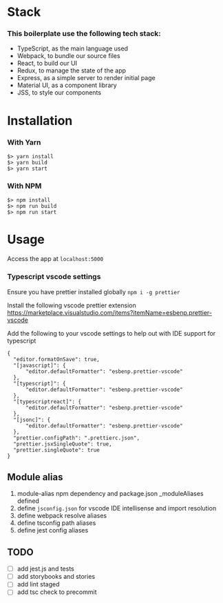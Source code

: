 # Stack

### This boilerplate use the following tech stack:

- TypeScript, as the main language used
- Webpack, to bundle our source files
- React, to build our UI
- Redux, to manage the state of the app
- Express, as a simple server to render initial page
- Material UI, as a component library
- JSS, to style our components

# Installation

### With Yarn

```
$> yarn install
$> yarn build
$> yarn start
```

### With NPM

```
$> npm install
$> npm run build
$> npm run start
```

# Usage

Access the app at `localhost:5000`

### Typescript vscode settings

Ensure you have prettier installed globally `npm i -g prettier`

Install the following vscode prettier extension https://marketplace.visualstudio.com/items?itemName=esbenp.prettier-vscode

Add the following to your vscode settings to help out with IDE support for typescript

```
{
  "editor.formatOnSave": true,
  "[javascript]": {
      "editor.defaultFormatter": "esbenp.prettier-vscode"
  },
  "[typescript]": {
      "editor.defaultFormatter": "esbenp.prettier-vscode"
  },
  "[typescriptreact]": {
      "editor.defaultFormatter": "esbenp.prettier-vscode"
  },
  "[jsonc]": {
      "editor.defaultFormatter": "esbenp.prettier-vscode"
  },
  "prettier.configPath": ".prettierc.json",
  "prettier.jsxSingleQuote": true,
  "prettier.singleQuote": true
}
```

## Module alias

1. module-alias npm dependency and package.json \_moduleAliases defined
1. define `jsconfig.json` for vscode IDE intellisense and import resolution
1. define webpack resolve aliases
1. define tsconfig path aliases
1. define jest config aliases

## TODO

- [ ] add jest.js and tests
- [ ] add storybooks and stories
- [ ] add lint staged
- [ ] add tsc check to precommit
